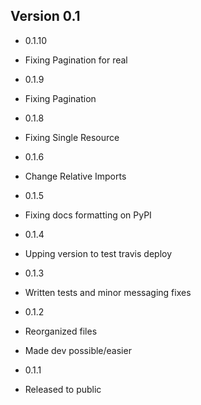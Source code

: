 ## Version 0.1

 - 0.1.10
  - Fixing Pagination for real

 - 0.1.9
  - Fixing Pagination

 - 0.1.8
  - Fixing Single Resource

 - 0.1.6
  - Change Relative Imports

 - 0.1.5
  - Fixing docs formatting on PyPI

 - 0.1.4
  - Upping version to test travis deploy

 - 0.1.3
  - Written tests and minor messaging fixes

 - 0.1.2
  - Reorganized files
  - Made dev possible/easier

 - 0.1.1
  - Released to public
